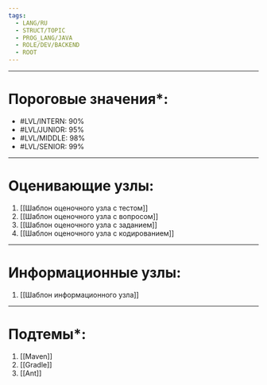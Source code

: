 ```yaml
---
tags:
  - LANG/RU
  - STRUCT/TOPIC
  - PROG_LANG/JAVA
  - ROLE/DEV/BACKEND
  - ROOT
---
```

---
# Пороговые значения*:
+ #LVL/INTERN: 90%
+ #LVL/JUNIOR: 95%
+ #LVL/MIDDLE: 98%
+ #LVL/SENIOR: 99%
---
# Оценивающие узлы:
1. [[Шаблон оценочного узла c тестом]]
2. [[Шаблон оценочного узла c вопросом]]
3. [[Шаблон оценочного узла c заданием]]
4. [[Шаблон оценочного узла c кодированием]]
---
# Информационные узлы:
1. [[Шаблон информационного узла]]
---
# Подтемы*:
1. [[Maven]]
2. [[Gradle]]
3. [[Ant]]